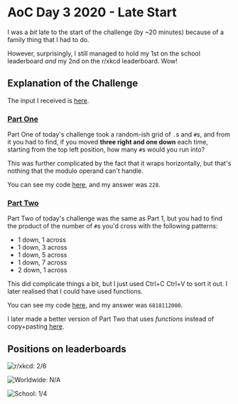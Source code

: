 # AoC Day 3 2020 - Late Start
I was a *bit* late to the start of the challenge (by ~20 minutes) because of a family thing that I had to do.

However, surprisingly, I still managed to hold my 1st on the school leaderboard *and* my 2nd on the r/xkcd leaderboard. Wow!

## Explanation of the Challenge
The input I received is [here](https://github.com/TheXXOs/AdventOfCode/blob/main/My%20Solutions/2020/Day%203/input.txt).

### [Part One](https://adventofcode.com/2020/day/3)
Part One of today's challenge took a random-ish grid of `.`s and `#`s, and from it you had to find, if you moved **three right and one down** each time, starting from the top left position, how many `#`s would you run into?

This was further complicated by the fact that it wraps horizontally, but that's nothing that the modulo operand can't handle.

You can see my code [here](https://github.com/TheXXOs/AdventOfCode/blob/main/My%20Solutions/2020/Day%203/3a.py), and my answer was `228`.

### [Part Two](https://adventofcode.com/2020/day/3#part2)
Part Two of today's challenge was the same as Part 1, but you had to find the product of the number of `#`s you'd cross with the following patterns:

 - 1 down, 1 across
 - 1 down, 3 across
 - 1 down, 5 across
 - 1 down, 7 across
 - 2 down, 1 across

This did complicate things a bit, but I just used Ctrl+C Ctrl+V to sort it out. I later realised that I could have used functions.

You can see my code [here](https://github.com/TheXXOs/AdventOfCode/blob/main/My%20Solutions/2020/Day%203/3b.py), and my answer was `6818112000`.

I later made a better version of Part Two that uses *functions* instead of copy+pasting [here](https://github.com/TheXXOs/AdventOfCode/blob/main/My%20Solutions/2020/Day%203/3bETTER.py).

## Positions on leaderboards
![r/xkcd: 2/6](https://img.shields.io/badge/r%2Fxkcd%20discord%20leaderboard-2/6-green)

![Worldwide: N/A](https://img.shields.io/badge/Worldwide%20leaderboard-N%2FA-red)

![School: 1/4](https://img.shields.io/badge/School%20leaderboard-1/4-brightgreen)
